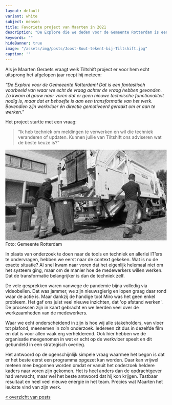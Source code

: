 ```yaml
---
layout: default
variant: white
subject: mensen
title: Favoriete project van Maarten in 2021
description: "De Explore die we deden voor de Gemeente Rotterdam is een fantastisch voorbeeld van waar we echt de vraag achter de vraag hebben gevonden. Zo kwam al gauw naar voren dat er geen nieuwe technische functionaliteit nodig is, maar dat er behoefte is aan een transformatie van het werk. Bovendien zijn werkvloer én directie gemotiveerd geraakt om er aan te werken."
keywords: ""
hideBanner: true
image: "/assets/img/posts/Joost-Bout-tekent-bij-Tiltshift.jpg"
caption: ''
---
```

Als je Maarten Geraets vraagt welk Tiltshift project er voor hem echt uitsprong het afgelopen jaar roept hij meteen: 

_“De Explore voor de Gemeeente Rotterdam! Dat is een fantastisch voorbeeld van waar we echt de vraag achter de vraag hebben gevonden. Zo kwam al gauw naar voren dat er geen nieuwe technische functionaliteit nodig is, maar dat er behoefte is aan een transformatie van het werk. Bovendien zijn werkvloer én directie gemotiveerd geraakt om er aan te werken.”_

Het project startte met een vraag:

> “Ik heb techniek om meldingen te verwerken en wil die techniek veranderen of updaten. Kunnen jullie van Tiltshift ons adviseren wat de beste keuze is?”

<div class="article-image">
    <img src="/assets/img/posts/Programma-opzetten-Meldingen-Rotterdam-vervanging-msb.jpg">
    <div class="caption">Foto: Gemeente Rotterdam</div>
</div>

In plaats van onderzoek te doen naar de tools en techniek en allerlei IT’ers te ondervragen, hebben we eerst naar de context gekeken. Wat is nu de exacte situatie? Al snel kwam naar voren dat het eigenlijk helemaal niet om het systeem ging, maar om de manier hoe de medewerkers willen werken. Dat de transformatie belangrijker is dan de techniek zelf.

De vele gesprekken waren vanwege de pandemie bijna volledig via videobellen. Dat was  jammer, we zijn nieuwsgierig en lopen graag daar rond waar de actie is. Maar dankzij de handige tool Miro was het geen enkel probleem. Het gaf ons juist veel nieuwe inzichten, dat 'op afstand werken'. De processen zijn in kaart gebracht en we leerden veel over de werkzaamheden van de medewerkers. 

Waar we echt onderscheidend in zijn is hoe wij alle stakeholders, van vloer tot plafond, meenemen in zo’n onderzoek. Iedereen zit dus in dezelfde film en dat is voor allen vaak erg verhelderend. Ook hier hebben we de organisatie meegenomen in wat er echt op de werkvloer speelt en dit gebundeld in een strategisch overleg.

Het antwoord op de ogenschijnlijk simpele vraag waarmee het begon is dat er het beste eerst een programma opgezet kan worden. Daar kan vrijwel meteen mee begonnen worden omdat er vanuit het onderzoek heldere kaders naar voren zijn gekomen. Het is heel anders dan de opdrachtgever had verwacht, maar wel het beste antwoord dat hij kon krijgen. Tastbaar resultaat en heel veel nieuwe energie in het team. Precies wat Maarten het leukste vind van zijn werk. 

[« overzicht van posts](/posts/)
